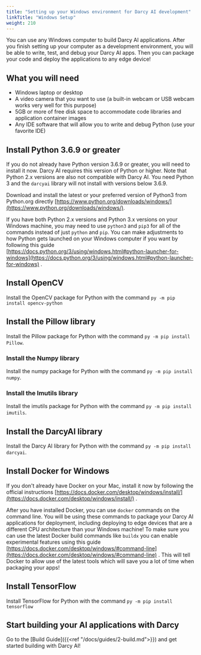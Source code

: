 ```yaml
---
title: "Setting up your Windows environment for Darcy AI development"
linkTitle: "Windows Setup"
weight: 210
---
```


You can use any Windows computer to build Darcy AI applications. After you finish setting up your
computer as a development environment, you will be able to write, test, and debug your Darcy AI
apps. Then you can package your code and deploy the applications to any edge device!

## What you will need

- Windows laptop or desktop
- A video camera that you want to use (a built-in webcam or USB webcam works very well for this
  purpose)
- 5GB or more of free disk space to accommodate code libraries and application container images
- Any IDE software that will allow you to write and debug Python (use your favorite IDE)

## Install Python 3.6.9 or greater

If you do not already have Python version 3.6.9 or greater, you will need to install it now. Darcy
AI requires this version of Python or higher. Note that Python 2.x versions are also not compatible
with Darcy AI. You need Python 3 and the `darcyai` library will not install with versions below
3.6.9.

Download and install the latest or your preferred version of Python3 from Python.org
directly [https://www.python.org/downloads/windows/](https://www.python.org/downloads/windows/).

If you have both Python 2.x versions and Python 3.x versions on your Windows machine, you may need
to use `python3` and `pip3` for all of the commands instead of just `python` and `pip`. You can make
adjustments to how Python gets launched on your Windows computer if you want by following this
guide [https://docs.python.org/3/using/windows.html#python-launcher-for-windows](https://docs.python.org/3/using/windows.html#python-launcher-for-windows)
.

## Install OpenCV

Install the OpenCV package for Python with the command `py -m pip install opencv-python`

## Install the Pillow library

Install the Pillow package for Python with the command `py -m pip install Pillow`.

### Install the Numpy library

Install the numpy package for Python with the command `py -m pip install numpy`.

### Install the Imutils library

Install the imutils package for Python with the command `py -m pip install imutils`.

## Install the DarcyAI library

Install the Darcy AI library for Python with the command `py -m pip install darcyai`.

## Install Docker for Windows

If you don't already have Docker on your Mac, install it now by following the official
instructions [https://docs.docker.com/desktop/windows/install/](https://docs.docker.com/desktop/windows/install/)
.

After you have installed Docker, you can use `docker` commands on the command line. You will be
using these commands to package your Darcy AI applications for deployment, including deploying to
edge devices that are a different CPU architecture than your Windows machine! To make sure you can
use the latest Docker build commands like `buildx` you can enable experimental features using this
guide [https://docs.docker.com/desktop/windows/#command-line](https://docs.docker.com/desktop/windows/#command-line)
. This will tell Docker to allow use of the latest tools which will save you a lot of time when
packaging your apps!

## Install TensorFlow

Install TensorFlow for Python with the command `py -m pip install tensorflow`

## Start building your AI applications with Darcy

Go to the [Build Guide]({{<ref "/docs/guides/2-build.md">}}) and get started building with Darcy AI!
